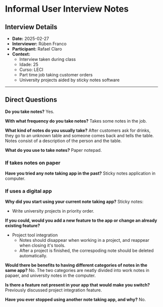 # Informal User Interview Notes

## Interview Details
- **Date:** 2025-02-27
- **Interviewer:** Rúben Franco
- **Participant:** Rafael Claro
- **Context:**
  - Interview taken during class
  - Idade: 25
  - Curso: LECI
  - Part time job taking customer orders
  - University projects aided by sticky notes software

---

## Direct Questions

 **Do you take notes?**
Yes.

 **With what frequency do you take notes?**
Takes some notes in the job.

 **What kind of notes do you usually take?**
After customers ask for drinks, they go to an unknown table and someone comes back and tells the table.
Notes consist of a description of the person and the table.

 **What do you use to take notes?**
Paper notepad.

### If takes notes on paper

 **Have you tried any note taking app in the past?**
Sticky notes application in computer.

### If uses a digital app

 **Why did you start using your current note taking app?**
Sticky notes:
- Write university projects in priority order.

 **If you could, would you add a new feature to the app or change an already existing feature?**
- Project tool integration
  - Notes should disappear when working in a project, and reappear when closing it's tools.
  - After a project is finished, the correspoding note should be deleted automatically.

 **Would there be benefits to having different categories of notes in the same app?**
No. The two categories are neatly divided into work notes in papaer, and university notes in the computer.

 **Is there a feature not present in your app that would make you switch?**
Previously discussed project integration feature.

 **Have you ever stopped using another note taking app, and why?**
No.
